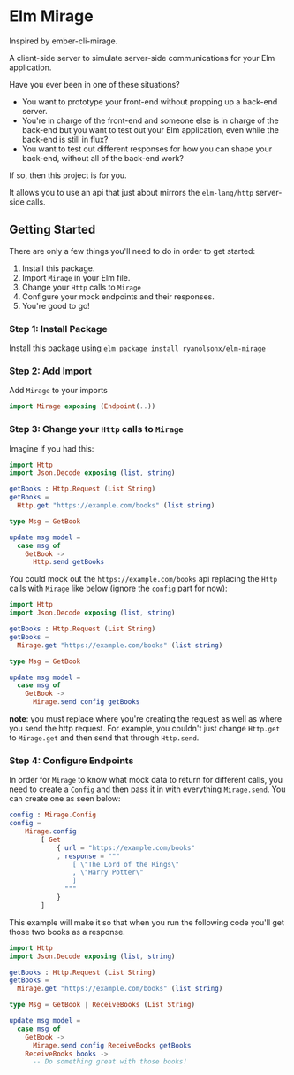 # Elm Mirage

Inspired by ember-cli-mirage.

A client-side server to simulate server-side communications for your Elm
application.

Have you ever been in one of these situations?

- You want to prototype your front-end without propping up a back-end server.
- You're in charge of the front-end and someone else is in charge of the back-end
but you want to test out your Elm application, even while the back-end is still
in flux?
- You want to test out different responses for how you can shape your back-end,
without all of the back-end work?

If so, then this project is for you.

It allows you to use an api that just about mirrors the `elm-lang/http` server-side
calls.

## Getting Started

There are only a few things you'll need to do in order to get started:
1. Install this package.
2. Import `Mirage` in your Elm file.
3. Change your `Http` calls to `Mirage`
4. Configure your mock endpoints and their responses.
5. You're good to go!

### Step 1: Install Package

Install this package using `elm package install ryanolsonx/elm-mirage`

### Step 2: Add Import
Add `Mirage` to your imports
```elm
import Mirage exposing (Endpoint(..))
```

### Step 3: Change your `Http` calls to `Mirage`

Imagine if you had this:
```elm
import Http
import Json.Decode exposing (list, string)

getBooks : Http.Request (List String)
getBooks =
  Http.get "https://example.com/books" (list string)

type Msg = GetBook

update msg model =
  case msg of
    GetBook ->
      Http.send getBooks
```

You could mock out the `https://example.com/books` api replacing
the `Http` calls with `Mirage` like below (ignore the `config` part for now):

```elm
import Http
import Json.Decode exposing (list, string)

getBooks : Http.Request (List String)
getBooks =
  Mirage.get "https://example.com/books" (list string)

type Msg = GetBook

update msg model =
  case msg of
    GetBook ->
      Mirage.send config getBooks
```

**note**: you must replace where you're creating the request as well as where you send the http request. For example, you couldn't just change `Http.get` to `Mirage.get` and then send that through `Http.send`.

### Step 4: Configure Endpoints

In order for `Mirage` to know what mock data to return for different calls, you need to create a `Config` and then pass it in with everything `Mirage.send`. You can create one as seen below:

```elm
config : Mirage.Config
config =
    Mirage.config
        [ Get
            { url = "https://example.com/books"
            , response = """
                [ \"The Lord of the Rings\"
                , \"Harry Potter\"
                ]
              """
            }
        ]
```

This example will make it so that when you run the following code you'll get those two books as a response.

```elm
import Http
import Json.Decode exposing (list, string)

getBooks : Http.Request (List String)
getBooks =
  Mirage.get "https://example.com/books" (list string)

type Msg = GetBook | ReceiveBooks (List String)

update msg model =
  case msg of
    GetBook ->
      Mirage.send config ReceiveBooks getBooks
    ReceiveBooks books ->
      -- Do something great with those books!
```
